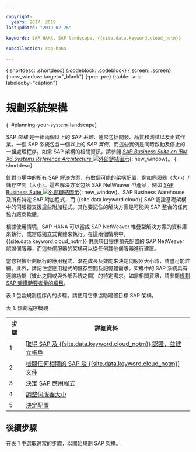 ```yaml
---

copyright:
  years: 2017, 2019
lastupdated: "2019-02-26"

keywords: SAP HANA, SAP landscape, {{site.data.keyword.cloud_notm}}

subcollection: sap-hana

---
```


{:shortdesc: .shortdesc}
{:codeblock: .codeblock}
{:screen: .screen}
{:new_window: target="_blank"}
{:pre: .pre}
{:table: .aria-labeledby="caption"}

# 規劃系統架構
{: #planning-your-system-landscape}

SAP *架構* 是一組兩個以上的 SAP *系統*，通常包括開發、品質和測試以及正式作業。一個 SAP 系統包含一個以上的 *SAP 實例*，而這些實例是同時啟動及停止的一組處理程序。如需 SAP 架構的相關資訊，請參閱 [*SAP Business Suite on IBM X6 Systems Reference Architecture* ![外部鏈結圖示](../../icons/launch-glyph.svg "外部鏈結圖示")](https://lenovopress.com/redp5073.pdf){: new_window}。
{: shortdesc}

針對市場中的所有 SAP 解決方案，有數個可能的架構配置，例如伺服器（大小）/儲存空間（大小）。這些解決方案包括 SAP NetWeaver 型產品，例如 [SAP Business Suite ![外部鏈結圖示](../../icons/launch-glyph.svg "外部鏈結圖示")](https://open.sap.com/courses/suitehana1){: new_window}、SAP Business Warehouse 及所有特定 SAP 附加程式，而 {{site.data.keyword.cloud}} SAP 認證基礎架構中的伺服器支援這些附加程式。其他要記住的解決方案是可能與 SAP 整合的任何協力廠商軟體。

根據使用情境，SAP HANA 可以當成 SAP NetWeaver 堆疊型解決方案的資料庫來執行，或當成獨立式實體來執行。在這兩個情境中，{{site.data.keyword.cloud_notm}} 供應項目提供預先配置的 SAP NetWeaver 認證伺服器，而這些伺服器的架構可以從任何其他伺服器進行建置。

當您根據計劃執行的應用程式、潛在成長及效能來決定伺服器大小時，請盡可能詳細。此外，請記住您應用程式的儲存空間及記憶體需求。架構中的 SAP 系統具有連線功能（彼此之間或與外部系統之間）的特定需求。如需相關資訊，請參閱[規劃 SAP 架構時要考量的項目](/docs/infrastructure/sap-hana?topic=sap-hana-considerations#considerations)。

表 1 包含規劃程序內的步驟。請使用它來協助建置目標 SAP 架構。

表 1. 規劃程序概觀

|步驟 |詳細資料|
| --- | --- |
|1 |[取得 SAP 及 {{site.data.keyword.cloud_notm}} 認證，並建立帳戶](/docs/infrastructure/sap-hana?topic=sap-hana-get_sap_ibm_credentials#get_sap_ibm_credentials) |
|2 |[檢閱任何相關的 SAP 及 {{site.data.keyword.cloud_notm}} 文件](/docs/infrastructure/sap-hana?topic=sap-hana-review_doc#review_doc) |
|3 |[決定 SAP 應用程式](/docs/infrastructure/sap-hana?topic=sap-hana-3-determining-your-sap-applications#3-determining-your-sap-applications) |
|4 |[調整伺服器大小](/docs/infrastructure/sap-hana?topic=sap-hana-size_the_server#size_the_server) |
|5 |[決定配置](/docs/infrastructure/sap-hana?topic=sap-hana-determine_configuration#determine_configuration) |

## 後續步驟

在表 1 中選取適當的步驟，以開始規劃 SAP 架構。
